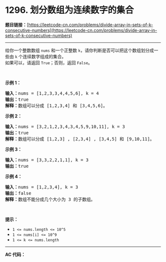 # 1296. 划分数组为连续数字的集合

**题目链接：**[https://leetcode-cn.com/problems/divide-array-in-sets-of-k-consecutive-numbers](https://leetcode-cn.com/problems/divide-array-in-sets-of-k-consecutive-numbers)

---

<div class="content__1Y2H">
 <div class="notranslate">
  <p>给你一个整数数组&nbsp;<code>nums</code>&nbsp;和一个正整数&nbsp;<code>k</code>，请你判断是否可以把这个数组划分成一些由&nbsp;<code>k</code>&nbsp;个连续数字组成的集合。<br> 如果可以，请返回&nbsp;<code>True</code>；否则，返回&nbsp;<code>False</code>。</p> 
  <p>&nbsp;</p> 
  <p><strong>示例 1：</strong></p> 
  <pre class="language-text"><strong>输入：</strong>nums = [1,2,3,3,4,4,5,6], k = 4
<strong>输出：</strong>true
<strong>解释：</strong>数组可以分成 [1,2,3,4] 和 [3,4,5,6]。
</pre> 
  <p><strong>示例 2：</strong></p> 
  <pre class="language-text"><strong>输入：</strong>nums = [3,2,1,2,3,4,3,4,5,9,10,11], k = 3
<strong>输出：</strong>true
<strong>解释：</strong>数组可以分成 [1,2,3] , [2,3,4] , [3,4,5] 和 [9,10,11]。
</pre> 
  <p><strong>示例 3：</strong></p> 
  <pre class="language-text"><strong>输入：</strong>nums = [3,3,2,2,1,1], k = 3
<strong>输出：</strong>true
</pre> 
  <p><strong>示例 4：</strong></p> 
  <pre class="language-text"><strong>输入：</strong>nums = [1,2,3,4], k = 3
<strong>输出：</strong>false
<strong>解释：</strong>数组不能分成几个大小为 3 的子数组。
</pre> 
  <p>&nbsp;</p> 
  <p><strong>提示：</strong></p> 
  <ul> 
   <li><code>1 &lt;= nums.length &lt;= 10^5</code></li> 
   <li><code>1 &lt;= nums[i] &lt;= 10^9</code></li> 
   <li><code>1 &lt;= k &lt;= nums.length</code></li> 
  </ul> 
 </div>
</div>

---

**AC 代码：**

```java

```